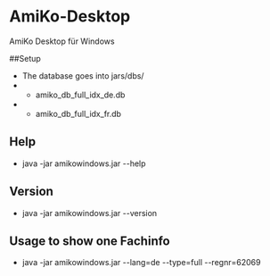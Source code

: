 AmiKo-Desktop
=============

AmiKo Desktop für Windows

##Setup
* The database goes into jars/dbs/
* * amiko_db_full_idx_de.db
* * amiko_db_full_idx_fr.db

## Help
* java -jar amikowindows.jar --help

## Version
* java -jar amikowindows.jar --version

## Usage to show one Fachinfo
* java -jar amikowindows.jar --lang=de --type=full --regnr=62069
